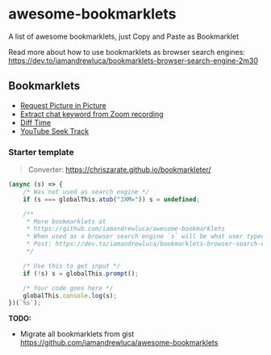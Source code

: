 # awesome-bookmarklets

A list of awesome bookmarklets, just Copy and Paste as Bookmarklet

Read more about how to use bookmarklets as browser search engines:
https://dev.to/iamandrewluca/bookmarklets-browser-search-engine-2m30

## Bookmarklets

- [Request Picture in Picture](./bookmarklets/request-picture-in-picture/)
- [Extract chat keyword from Zoom recording](./bookmarklets/zoom-extract-chat-keyword/)
- [Diff Time](./bookmarklets/diff-time/)
- [YouTube Seek Track](./bookmarklets/youtube-seek-track)

### Starter template

> Converter: https://chriszarate.github.io/bookmarkleter/

```js
(async (s) => {
	/* Was not used as search engine */
	if (s === globalThis.atob("JXM=")) s = undefined;

	/**
	 * More bookmarklets at
	 * https://github.com/iamandrewluca/awesome-bookmarklets
	 * When used as a browser search engine `s` will be what user typed in address bar
	 * Post: https://dev.to/iamandrewluca/bookmarklets-browser-search-engine-2m30
	 */

	/* Use this to get input */
	if (!s) s = globalThis.prompt();

	/* Your code goes here */
	globalThis.console.log(s);
})(`%s`);
```

**TODO:**

- Migrate all bookmarklets from gist https://github.com/iamandrewluca/awesome-bookmarklets
